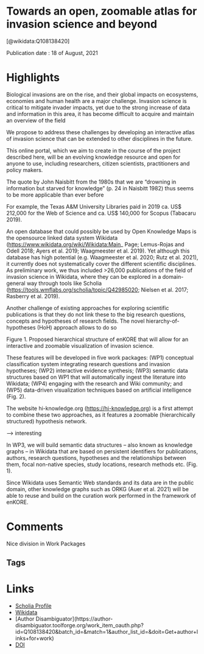 
Towards an open, zoomable atlas for invasion science and beyond
===============================================================
  
  [@wikidata:Q108138420]  
  
Publication date : 18 of August, 2021  

# Highlights

Biological invasions are on the rise, and their global impacts on ecosystems, economies and human health are a major challenge. Invasion science is critical to mitigate invader impacts, yet due to the strong increase of data and information in this area, it has become difficult to acquire and maintain an overview of the field

We propose to address these challenges by developing an interactive atlas of invasion science that can be extended to other disciplines in the future.

This online portal, which we aim to create in the course of the project described here, will be an evolving
knowledge resource and open for anyone to use, including researchers, citizen scientists, practitioners and
policy makers. 

The quote by John Naisbitt from the 1980s that we are “drowning in information but starved for knowledge” (p. 24 in Naisbitt 1982) thus seems to be more applicable than ever before

For example, the Texas A&M University Libraries paid in 2019 ca. US$ 212,000 for the Web of Science and ca. US$ 140,000 for Scopus (Tabacaru 2019).


An open database that could possibly be used by Open Knowledge Maps is the opensource linked data system Wikidata (https://www.wikidata.org/wiki/Wikidata:Main_
Page; Lemus-Rojas and Odell 2018; Ayers et al. 2019; Waagmeester et al. 2019). Yet
although this database has high potential (e.g. Waagmeester et al. 2020; Rutz et al.
2021), it currently does not systematically cover the different scientific disciplines. As
preliminary work, we thus included >26,000 publications of the field of invasion science in Wikidata, where they can be explored in a domain-general way through tools
like Scholia (https://tools.wmflabs.org/scholia/topic/Q42985020; Nielsen et al. 2017;
Rasberry et al. 2019).

Another challenge of existing approaches for exploring scientific publications is that they do not link these to the big research questions, concepts and hypotheses of research fields. The novel hierarchy-of-hypotheses (HoH) approach allows to do so

Figure 1. Proposed hierarchical structure of enKORE that will allow for an interactive and zoomable visualization of invasion science.

<!-- interesting  -->

These features will be developed in five work packages: (WP1) conceptual classification system integrating research questions and invasion hypotheses; (WP2) interactive
evidence synthesis; (WP3) semantic data structures based on WP1 that will automatically ingest the literature into Wikidata; (WP4) engaging with the research and Wiki
community; and (WP5) data-driven visualization techniques based on artificial intelligence (Fig. 2).

The website hi-knowledge.org (https://hi-knowledge.org) is a first attempt to combine these two approaches, as it features
a zoomable (hierarchically structured) hypothesis network.

--> interesting 

In WP3, we will build semantic data structures – also known as knowledge graphs –
in Wikidata that are based on persistent identifiers for publications, authors, research
questions, hypotheses and the relationships between them, focal non-native species,
study locations, research methods etc. (Fig. 1).

Since Wikidata uses Semantic Web standards and its data are in the public domain, other knowledge graphs
such as ORKG (Auer et al. 2021) will be able to reuse and build on the curation work
performed in the framework of enKORE.

# Comments
Nice division in Work Packages 


## Tags

# Links
  
 * [Scholia Profile](https://scholia.toolforge.org/work/Q108138420)  
 * [Wikidata](https://www.wikidata.org/wiki/Q108138420)  
 * [Author Disambiguator](https://author-
disambiguator.toolforge.org/work_item_oauth.php?id=Q108138420&batch_id=&match=1&author_list_id=&doit=Get+author+links+for+work)  
 * [DOI](https://doi.org/10.3897/NEOBIOTA.68.66685)  
